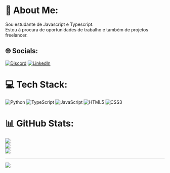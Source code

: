 # 💫 About Me:
Sou estudante de Javascript e Typescript.<br>Estou à procura de oportunidades de trabalho e também de projetos freelancer.<br>


## 🌐 Socials:
[![Discord](https://img.shields.io/badge/Discord-%237289DA.svg?logo=discord&logoColor=white)](https://discord.gg/https://discord.gg/hF6SB5n7YP) [![LinkedIn](https://img.shields.io/badge/LinkedIn-%230077B5.svg?logo=linkedin&logoColor=white)](https://linkedin.com/in/www.linkedin.com/in/willian-bini-b55515213) 

# 💻 Tech Stack:
![Python](https://img.shields.io/badge/python-3670A0?style=for-the-badge&logo=python&logoColor=ffdd54) ![TypeScript](https://img.shields.io/badge/typescript-%23007ACC.svg?style=for-the-badge&logo=typescript&logoColor=white) ![JavaScript](https://img.shields.io/badge/javascript-%23323330.svg?style=for-the-badge&logo=javascript&logoColor=%23F7DF1E) ![HTML5](https://img.shields.io/badge/html5-%23E34F26.svg?style=for-the-badge&logo=html5&logoColor=white) ![CSS3](https://img.shields.io/badge/css3-%231572B6.svg?style=for-the-badge&logo=css3&logoColor=white)
# 📊 GitHub Stats:
![](https://github-readme-stats.vercel.app/api?username=willbinijr&theme=dark&hide_border=false&include_all_commits=false&count_private=false)<br/>
![](https://github-readme-streak-stats.herokuapp.com/?user=willbinijr&theme=dark&hide_border=false)<br/>
![](https://github-readme-stats.vercel.app/api/top-langs/?username=willbinijr&theme=dark&hide_border=false&include_all_commits=false&count_private=false&layout=compact)

---
[![](https://visitcount.itsvg.in/api?id=willbinijr&icon=0&color=0)](https://visitcount.itsvg.in)

<!-- Proudly created with GPRM ( https://gprm.itsvg.in ) -->
